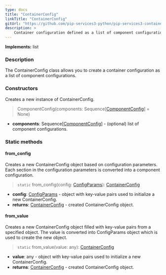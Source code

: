 ```yaml
---
type: docs
title: "ContainerConfig"
linkTitle: "ContainerConfig"
gitUrl: "https://github.com/pip-services3-python/pip-services3-container-python"
description: >
    Container configuration defined as a list of component configurations.
---
```


**Implements:** list

### Description

The ContainerConfig class allows you to create a container configuration as a list of component configurations.

### Constructors
Creates a new instance of ContainerConfig.

> ComponentConfig(components: Sequence[[ComponentConfig](../component_config)] = None)

- **components**: Sequence[[ComponentConfig](../component_config)] - (optional) list of component configurations.


### Static methods

#### from_config
Creates a new ContainerConfig object based on configuration parameters.
Each section in the configuration parameters is converted into a component configuration.

> `static` from_config(config: [ConfigParams](../../../commons/config/config_params)): [ContainerConfig]()

- **config**: [ConfigParams](../../../commons/config/config_params) - object with key-value pairs used to initialize a new ContainerConfig.
- **returns**: [ContainerConfig]() - created ContainerConfig object.


#### from_value
Creates a new ContainerConfig object filled with key-value pairs from a specified object.
The value is converted into ConfigParams object which is used to create the new object.

> `static` from_value(value: any): [ContainerConfig]()

- **value**: any - object with key-value pairs used to initialize a new ContainerConfig.
- **returns**: [ContainerConfig]() - created ContainerConfig object.
